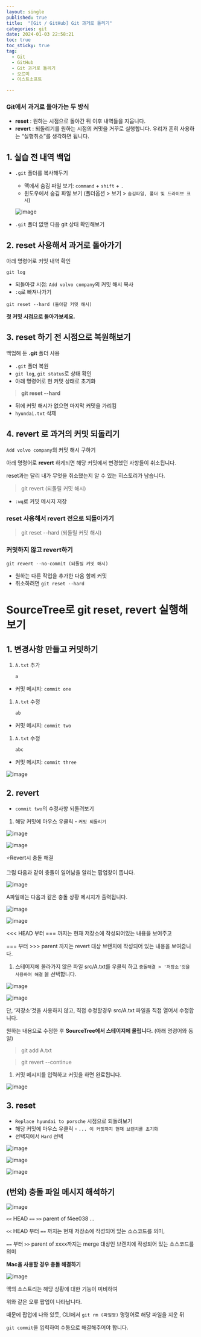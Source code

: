 ```yaml
---
layout: single
published: true
title:  "[Git / GitHub] Git 과거로 돌리기"
categories: git
date: 2024-01-03 22:58:21
toc: true
toc_sticky: true
tag:   
  - Git
  - GitHub
  - Git 과거로 돌리기
  - 오르미
  - 이스트소프트

---
```


### **Git에서 과거로 돌아가는 두 방식**

- **reset** : 원하는 시점으로 돌아간 뒤 이후 내역들을 지웁니다.
- **revert** : 되돌리기를 원하는 시점의 커밋을 거꾸로 실행합니다. 우리가 흔히 사용하는 “실행취소”를 생각하면 됩니다.

## **1. 실습 전 내역 백업**

- `.git` 폴더를 복사해두기
    - 맥에서 숨김 파일 보기: `command` + `shift` + `.`
    - 윈도우에서 숨김 파일 보기 (폴더옵션 > 보기 > `숨김파일, 폴더 및 드라이브 표시`)
          
          
    ![image](https://github.com/BaxDailyGit/BaxDailyGit/assets/99312529/a5960af6-d2ca-432c-a9de-76637348ab91)
    
- `.git` 폴더 없앤 다음 git 상태 확인해보기

## **2. reset 사용해서 과거로 돌아가기**

아래 명령어로 커밋 내역 확인

`git log`

- 되돌아갈 시점: `Add volvo company`의 커밋 해시 복사
- `:q`로 빠져나가기

`git reset --hard (돌아갈 커밋 해시)`

****첫 커밋 시점으로 돌아가보세요.****

## **3. reset 하기 전 시점으로 복원해보기**

백업해 둔 **.git** 폴더 사용

- `.git` 폴더 복원
- `git log`, `git status`로 상태 확인
- 아래 명령어로 현 커밋 상태로 초기화

> **git reset --hard**
> 
- 뒤에 커밋 해시가 없으면 마지막 커밋을 가리킴
- `hyundai.txt` 삭제

## **4. revert 로 과거의 커밋 되돌리기**

`Add volvo company`의 커밋 해시 구하기

아래 명령어로 **revert** 하게되면 해당 커밋에서 변경했던 사항들이 취소됩니다. 

reset과는 달리 내가 무엇을 취소했는지 알 수 있는 히스토리가 남습니다. 

> git revert (되돌릴 커밋 해시)
> 
- `:wq`로 커밋 메시지 저장

### ****reset 사용해서 revert 전으로 되돌아가기****

> git reset --hard (되돌릴 커밋 해시)
> 

### **커밋하지 않고 revert하기**

`git revert --no-commit (되돌릴 커밋 해시)`

- 원하는 다른 작업을 추가한 다음 함께 커밋
- 취소하려면 `git reset --hard`

# SourceTree로 git reset, revert 실행해보기

## **1. 변경사항 만들고 커밋하기**

1. `A.txt` 추가
    
    ```java
    a
    ```
    
- 커밋 메시지: `commit one`

1.  `A.txt` 수정
    
    ```java
    ab
    ```
    
- 커밋 메시지: `commit two`

1. `A.txt` 수정
    
    ```java
    abc
    ```
    
- 커밋 메시지: `commit three`

![image](https://github.com/BaxDailyGit/BaxDailyGit/assets/99312529/858b1509-d0ff-48fb-9ae9-3cd0509691ec)

## **2. revert**

- `commit two`의 수정사항 되돌려보기

1. 해당 커밋에 마우스 우클릭 - `커밋 되돌리기`

![image](https://github.com/BaxDailyGit/BaxDailyGit/assets/99312529/8f69099e-7570-45a5-a2fc-397161215e69)

![image](https://github.com/BaxDailyGit/BaxDailyGit/assets/99312529/3212406d-bd5e-4bf8-837d-0ed60298ff5b)

⭐Revert시 충돌 해결

그럼 다음과 같이 충돌이 일어남을 알리는 팝업창이 뜹니다. 

![image](https://github.com/BaxDailyGit/BaxDailyGit/assets/99312529/176eefa8-6ef4-4d41-9b05-0afbfad884ed)

A파일에는 다음과 같은 충돌 상황 메시지가 출력됩니다.

![image](https://github.com/BaxDailyGit/BaxDailyGit/assets/99312529/8f93a94c-5465-4e21-acdb-88f44b69928a)

![image](https://github.com/BaxDailyGit/BaxDailyGit/assets/99312529/42221346-73bb-4377-b0b0-22fe80a597a4)


<<< HEAD 부터 === 까지는 현재 저장소에 작성되어있는 내용을 보여주고 

=== 부터 >>> parent 까지는 revert 대상 브랜치에 작성되어 있는 내용을 보여줍니다. 

1. 스테이지에 올라가지 않은 파일 src/A.txt를 우클릭 하고 `충돌해결 > '저장소'것을 사용하여 해결` 을 선택합니다.

![image](https://github.com/BaxDailyGit/BaxDailyGit/assets/99312529/3eb59548-6155-4a28-b562-4c6b2b7078c5)

![image](https://github.com/BaxDailyGit/BaxDailyGit/assets/99312529/8e47d278-b394-4f82-9c40-8c2c3c3a68fb)

단, ‘저장소’것을 사용하지 않고, 직접 수정할경우 src/A.txt 파일을 직접 열어서 수정합니다.

원하는 내용으로 수정한 후 **SourceTree에서 스테이지에 올립니다.** (아래 명령어와 동일)

> git add A.txt
> 

> git revert --continue
> 

1. 커밋 메시지를 입력하고 커밋을 하면 완료됩니다.

![image](https://github.com/BaxDailyGit/BaxDailyGit/assets/99312529/f9d8d41f-4604-4fcf-ae97-fd4ea8c55c42)

## **3. reset**

- `Replace hyundai to porsche` 시점으로 되돌려보기
- 해당 커밋에 마우스 우클릭 - `... 이 커밋까지 현재 브랜치를 초기화`
- 선택지에서 `Hard` 선택

![image](https://github.com/BaxDailyGit/BaxDailyGit/assets/99312529/c0c14c4b-9c82-456d-9afe-22de875e0060)

![image](https://github.com/BaxDailyGit/BaxDailyGit/assets/99312529/4f0d5a5d-e495-4537-9514-6a7c81add59f)

![image](https://github.com/BaxDailyGit/BaxDailyGit/assets/99312529/a639b66b-2593-4f67-8c06-9c53b03b3c92)


## (번외) 충돌 파일 메시지 해석하기

![image](https://github.com/BaxDailyGit/BaxDailyGit/assets/99312529/9e2ea6f7-2138-4c0c-8651-ca4fff64cdad)

`<<` HEAD `==` `>>` parent of f4ee038 …

`<<` HEAD 부터 `==` 까지는 현재 저장소에 작성되어 있는 소스코드를 의미,

`==` 부터 `>>` parent of xxxx까지는 merge 대상인 브랜치에 작성되어 있는 소스코드를 의미



**Mac을 사용할 경우 충돌 해결하기**

![image](https://github.com/BaxDailyGit/BaxDailyGit/assets/99312529/9bce10ad-830f-494e-b10d-c46dc1ee1857)

맥의 소스트리는 해당 상황에 대한 기능이 미비하여

위와 같은 오류 팝업이 나타납니다.

때문에 팝업에 나와 있듯, CLI에서 `git rm (파일명)` 명령어로 해당 파일을 지운 뒤

`git commit`을 입력하여 수동으로 해결해주어야 합니다.